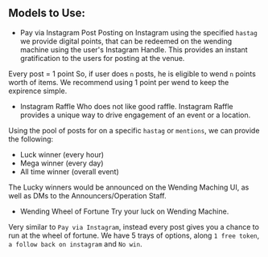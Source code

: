 
## Models to Use:
* Pay via Instagram Post
Posting on Instagram using the specified `hastag` we provide digital points, that can be redeemed on the wending machine using the user's Instagram Handle.
This provides an instant gratification to the users for posting at the venue.

Every post = 1 point
So, if user does `n` posts, he is eligible to wend `n` points worth of items.
We recommend using 1 point per wend to keep the expirence simple.

* Instagram Raffle
Who does not like good raffle.
Instagram Raffle provides a unique way to drive engagement of an event or a location.

Using the pool of posts for on a specific `hastag` or `mentions`, we can provide the following:
 - Luck winner (every hour)
 - Mega winner (every day)
 - All time winner (overall event)

The Lucky winners would be announced on the Wending Maching UI, as well as DMs to the Announcers/Operation Staff.

* Wending Wheel of Fortune
Try your luck on Wending Machine.

Very similar to `Pay via Instagram`, instead every post gives you a chance to run at the wheel of fortune.
We have 5 trays of options, along `1 free token`, `a follow back on instagram` and `No win`.


